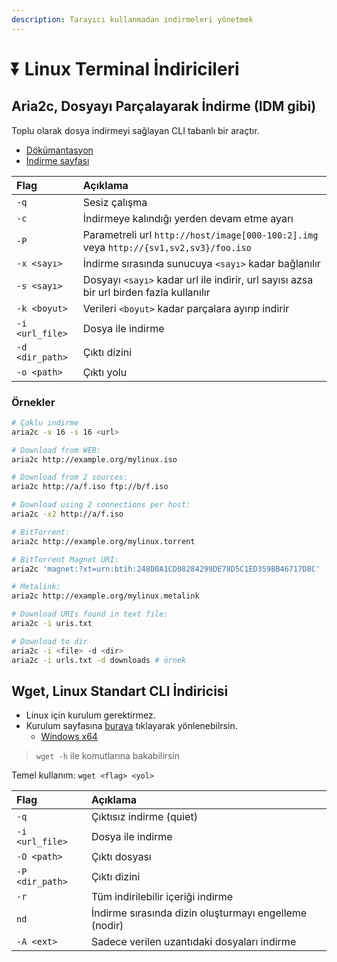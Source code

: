```yaml
---
description: Tarayıcı kullanmadan indirmeleri yönetmek
---
```


# ⏬ Linux Terminal İndiricileri

## Aria2c, Dosyayı Parçalayarak İndirme \(IDM gibi\)

Toplu olarak dosya indirmeyi sağlayan CLI tabanlı bir araçtır.

* [Dökümantasyon](https://aria2.github.io/manual/en/html/aria2c.html)
* [İndirme sayfası](https://aria2.github.io/)

| Flag | Açıklama |
| :--- | :--- |
| `-q` | Sesiz çalışma |
| `-c` | İndirmeye kalındığı yerden devam etme ayarı |
| `-P` | Parametreli url `http://host/image[000-100:2].img` veya `http://{sv1,sv2,sv3}/foo.iso` |
| `-x <sayı>` | İndirme sırasında sunucuya `<sayı>` kadar bağlanılır |
| `-s <sayı>` | Dosyayı `<sayı>` kadar url ile indirir, url sayısı azsa bir url birden fazla kullanılır |
| `-k <boyut>` | Verileri `<boyut>` kadar parçalara ayırıp indirir |
| `-i <url_file>` | Dosya ile indirme |
| `-d <dir_path>` | Çıktı dizini |
| `-o <path>` | Çıktı yolu |

### Örnekler

```bash
# Çoklu indirme
aria2c -x 16 -s 16 <url>

# Download from WEB:
aria2c http://example.org/mylinux.iso

# Download from 2 sources:
aria2c http://a/f.iso ftp://b/f.iso

# Download using 2 connections per host:
aria2c -x2 http://a/f.iso

# BitTorrent:
aria2c http://example.org/mylinux.torrent

# BitTorrent Magnet URI:
aria2c 'magnet:?xt=urn:btih:248D0A1CD08284299DE78D5C1ED359BB46717D8C'

# Metalink:
aria2c http://example.org/mylinux.metalink

# Download URIs found in text file:
aria2c -i uris.txt

# Download to dir
aria2c -i <file> -d <dir>
aria2c -i urls.txt -d downloads # örnek
```

## Wget, Linux Standart CLI İndiricisi

* Linux için kurulum gerektirmez.
* Kurulum sayfasına [buraya](https://eternallybored.org/misc/wget/) tıklayarak yönlenebilrsin.
  * [Windows x64](https://drive.google.com/open?id=1UULzjZVRpjVgDiDsVhLtWW7oggVfHFUK)

> `wget -h` ile komutlarına bakabilirsin

Temel kullanım: `wget <flag> <yol>`

| Flag | Açıklama |
| :--- | :--- |
| `-q` | Çıktısız indirme \(quiet\) |
| `-i <url_file>` | Dosya ile indirme |
| `-O <path>` | Çıktı dosyası |
| `-P <dir_path>` | Çıktı dizini |
| `-r` | Tüm indirilebilir içeriği indirme |
| `nd` | İndirme sırasında dizin oluşturmayı engelleme \(nodir\) |
| `-A <ext>` | Sadece verilen uzantıdaki dosyaları indirme |

